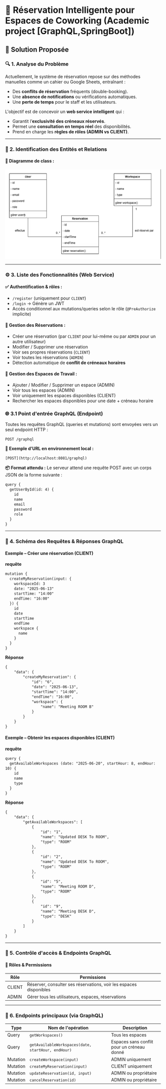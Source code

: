 # 🧠 Réservation Intelligente pour Espaces de Coworking (Academic project [GraphQL,SpringBoot])

## 🚀 Solution Proposée

### 🔍 1. Analyse du Problème

Actuellement, le système de réservation repose sur des méthodes manuelles comme un cahier ou Google Sheets, entraînant :
- Des **conflits de réservation** fréquents (double-booking).
- Une **absence de notifications** ou vérifications automatiques.
- Une **perte de temps** pour le staff et les utilisateurs.

L'objectif est de concevoir un **web service intelligent** qui :
- Garantit l’**exclusivité des créneaux réservés**.
- Permet une **consultation en temps réel** des disponibilités.
- Prend en charge les **règles de rôles (ADMIN vs CLIENT)**.

---

### 🧩 2. Identification des Entités et Relations

#### 📌 Diagramme de class :

![Capture de l'app](images/classe.png)

---

### ⚙️ 3. Liste des Fonctionnalités (Web Service)

#### ✅ Authentification & rôles :
- `/register` (uniquement pour `CLIENT`)
- `/login` → Génère un JWT
- Accès conditionnel aux mutations/queries selon le rôle (`@PreAuthorize` implicite)

#### 📆 Gestion des Réservations :
- Créer une réservation (par `CLIENT` pour lui-même ou par `ADMIN` pour un autre utilisateur)
- Modifier / Supprimer une réservation
- Voir ses propres réservations (`CLIENT`)
- Voir toutes les réservations (`ADMIN`)
- Détection automatique de **conflit de créneaux horaires**

#### 🏢 Gestion des Espaces de Travail :
- Ajouter / Modifier / Supprimer un espace (ADMIN)
- Voir tous les espaces (ADMIN)
- Voir uniquement les espaces disponibles (CLIENT)
- Rechercher les espaces disponibles pour une date + créneau horaire



### 🌐 3.1 Point d'entrée GraphQL (Endpoint)


Toutes les requêtes GraphQL (queries et mutations) sont envoyées vers un seul endpoint HTTP :
```
POST /graphql
```
**📌 Exemple d’URL en environnement local :**
```
[POST](http://localhost:8081/graphql)
```
**📦 Format attendu :**
Le serveur attend une requête POST avec un corps JSON de la forme suivante :
```
query {
  getUserById(id: 4) {
    id
    name
    email
    password
    role
  }
}

```

---
### 🧾 4. Schéma des Requêtes & Réponses GraphQL

#### Exemple – Créer une réservation (CLIENT)


 **requête**
```
mutation {
  createMyReservation(input: {
    workspaceId: 3
    date: "2025-06-13"
    startTime: "14:00"
    endTime: "16:00"
  }) {
    id
    date
    startTime
    endTime
    workspace {
      name
    }
  }
}
```
**Réponse**
```
{
    "data": {
        "createMyReservation": {
            "id": "6",
            "date": "2025-06-13",
            "startTime": "14:00",
            "endTime": "16:00",
            "workspace": {
                "name": "Meeting ROOM B"
            }
        }
    }
}
```

#### Exemple  – Obtenir les espaces disponibles (CLIENT)
**requête**
```
query {
  getAvailableWorkspaces (date: "2025-06-20", startHour: 8, endHour: 10) {
    id
    name
    type
  }
}
```
**Réponse**
```
{
    "data": {
        "getAvailableWorkspaces": [
            {
                "id": "1",
                "name": "Updated DESK To ROOM",
                "type": "ROOM"
            },
            {
                "id": "2",
                "name": "Updated DESK To ROOM",
                "type": "ROOM"
            },
            {
                "id": "5",
                "name": "Meeting ROOM D",
                "type": "ROOM"
            },
            {
                "id": "9",
                "name": "Meeting DESK D",
                "type": "DESK"
            }
        ]
    }
}
```
---

### 🔐 5. Contrôle d'accès & Endpoints GraphQL

#### 🎯 Rôles & Permissions

| Rôle   | Permissions                                                                 |
|--------|------------------------------------------------------------------------------|
| CLIENT | Réserver, consulter ses réservations, voir les espaces disponibles          |
| ADMIN  | Gérer tous les utilisateurs, espaces, réservations                          |



---
### 📎 6. Endpoints principaux (via GraphQL)

| Type     | Nom de l'opération                              | Description                                      |
|----------|--------------------------------------------------|--------------------------------------------------|
| Query    | `getWorkspaces()`                               | Tous les espaces          |
| Query    | `getAvailableWorkspaces(date, startHour, endHour)` | Espaces sans conflit pour un créneau donné    |
| Mutation | `createWorkspace(input)`                         | ADMIN uniquement                                 |
| Mutation | `createMyReservation(input)`                     | CLIENT uniquement                                |
| Mutation | `updateReservation(id, input)`                   | ADMIN ou propriétaire                            |
| Mutation | `cancelReservation(id)`                          | ADMIN ou propriétaire                            |







